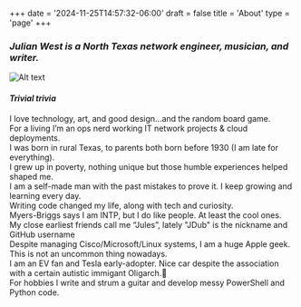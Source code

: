 +++
date = '2024-11-25T14:57:32-06:00'
draft = false
title = 'About'
type = 'page'
+++

### _Julian West is a North Texas network engineer, musician, and writer._

![Alt text](https://julianwest.me/Blog/about/julian-about.jpeg)

#### _Trivial trivia_

<div style="font-size: 14px;">
I love technology, art, and good design...and the random board game.<br />
For a living I’m an ops nerd working IT network projects & cloud deployments.<br />   
I was born in rural Texas, to parents both born before 1930 (I am late for everything).<br />
I grew up in poverty, nothing unique but those humble experiences helped shaped me.<br />
I am a self-made man with the past mistakes to prove it. I keep growing and learning every day.<br />      
Writing code changed my life, along with tech and curiosity.<br />   
Myers-Briggs says I am INTP, but I do like people. At least the cool ones.<br />   
My close earliest friends call me “Jules”, lately "JDub" is the nickname and <a href="https://github.com/J-DubApps" style="text-decoration: none;">GitHub username</a><br /> 
Despite managing Cisco/Microsoft/Linux systems, I am a huge Apple geek. This is not an uncommon thing nowadays.<br />   
I am an EV fan and Tesla early-adopter. Nice car despite the association with a certain autistic immigant Oligarch.&#129335;<br />   
For hobbies I write and strum a guitar and develop messy PowerShell and Python code.
</div>